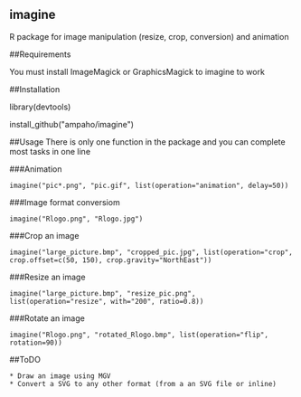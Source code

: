 ## imagine
R package for image manipulation (resize, crop, conversion) and animation

##Requirements

You must install ImageMagick or GraphicsMagick to imagine to work

##Installation

library(devtools)

install_github("ampaho/imagine")

##Usage
There is only one function in the package and you can complete most tasks in one line

###Animation

	imagine("pic*.png", "pic.gif", list(operation="animation", delay=50))

###Image format conversiom

	imagine("Rlogo.png", "Rlogo.jpg")

###Crop an image
	
	imagine("large_picture.bmp", "cropped_pic.jpg", list(operation="crop", crop.offset=c(50, 150), crop.gravity="NorthEast"))
	
###Resize an image

	imagine("large_picture.bmp", "resize_pic.png", list(operation="resize", with="200", ratio=0.8))
	
###Rotate an image

	imagine("Rlogo.png", "rotated_Rlogo.bmp", list(operation="flip", rotation=90))
	
##ToDO

	* Draw an image using MGV
	* Convert a SVG to any other format (from a an SVG file or inline)

